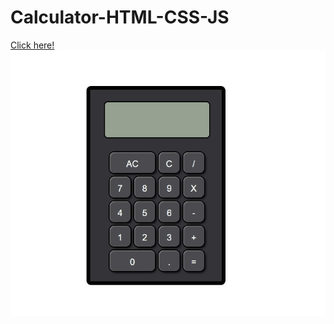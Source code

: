 # Calculator-HTML-CSS-JS

[Click here!](https://emreozturanli.github.io/Calculator-HTML-CSS-JS/)
![gif](https://github.com/emreozturanli/Calculator-HTML-CSS-JS/blob/master/calculator.gif)
